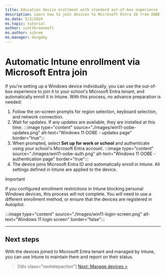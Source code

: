 ```yaml
---
title: Education device erollment with standard out-of-box experience (OOBE) and Intune
description: Learn how to join devices to Microsoft Entra ID from OOBE and automatically get them enrolled in Intune.
ms.date: 5/2/2024
ms.topic: tutorial
author: scottbreenmsft
ms.author: scbree
ms.manager: dougeby
---
```


# Automatic Intune enrollment via Microsoft Entra join

If you're setting up a Windows device individually, you can use the out-of-box experience to join it to your school's Microsoft Entra tenant, and automatically enroll it in Intune.
With this process, no advance preparation is needed:

1. Follow the on-screen prompts for region selection, keyboard selection, and network connection.
1. Wait for updates. If any updates are available, they are installed at this time.
  :::image type="content" source="./images/win11-oobe-updates.png" alt-text="Windows 11 OOBE - updates page" border="true":::
1. When prompted, select **Set up for work or school** and authenticate using your school's Microsoft Entra account.
  :::image type="content" source="./images/win11-oobe-auth.png" alt-text="Windows 11 OOBE - authentication page" border="true":::
1. The device joins Microsoft Entra ID and automatically enroll in Intune. All settings defined in Intune are applied to the device.

> [!IMPORTANT]
> If you configured enrollment restrictions in Intune blocking personal Windows devices, this process will not complete. You will need to use a different enrollment method, or ensure that the devices are registered in Autopilot.

:::image type="content" source="./images/win11-login-screen.png" alt-text="Windows 11 login screen" border="false":::

---

## Next steps

With the devices joined to Microsoft Entra tenant and managed by Intune, you can use Intune to maintain them and report on their status.

> [!div class="nextstepaction"]
> [Next: Manage devices >](manage-overview.md)
